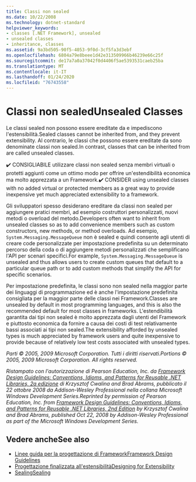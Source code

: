 ```yaml
---
title: Classi non sealed
ms.date: 10/22/2008
ms.technology: dotnet-standard
helpviewer_keywords:
- classes [.NET Framework], unsealed
- unsealed classes
- inheritance, classes
ms.assetid: 9a3bd505-90f5-4053-9f0d-3cf5fa3d3ebf
ms.openlocfilehash: 6804a79e8beee1d42e313509966b46239e66c25f
ms.sourcegitcommit: de17a7a0a37042f0d4406f5ae5393531caeb25ba
ms.translationtype: MT
ms.contentlocale: it-IT
ms.lasthandoff: 01/24/2020
ms.locfileid: "76743558"
---
```

# <a name="unsealed-classes"></a><span data-ttu-id="c555d-102">Classi non sealed</span><span class="sxs-lookup"><span data-stu-id="c555d-102">Unsealed Classes</span></span>
<span data-ttu-id="c555d-103">Le classi sealed non possono essere ereditate da e impediscono l'estensibilità.</span><span class="sxs-lookup"><span data-stu-id="c555d-103">Sealed classes cannot be inherited from, and they prevent extensibility.</span></span> <span data-ttu-id="c555d-104">Al contrario, le classi che possono essere ereditate da sono denominate classi non sealed.</span><span class="sxs-lookup"><span data-stu-id="c555d-104">In contrast, classes that can be inherited from are called unsealed classes.</span></span>

 <span data-ttu-id="c555d-105">✔️ CONSIGLIABILE utilizzare classi non sealed senza membri virtuali o protetti aggiunti come un ottimo modo per offrire un'estendibilità economica ma molto apprezzata a un Framework.</span><span class="sxs-lookup"><span data-stu-id="c555d-105">✔️ CONSIDER using unsealed classes with no added virtual or protected members as a great way to provide inexpensive yet much appreciated extensibility to a framework.</span></span>

 <span data-ttu-id="c555d-106">Gli sviluppatori spesso desiderano ereditare da classi non sealed per aggiungere pratici membri, ad esempio costruttori personalizzati, nuovi metodi o overload del metodo.</span><span class="sxs-lookup"><span data-stu-id="c555d-106">Developers often want to inherit from unsealed classes so as to add convenience members such as custom constructors, new methods, or method overloads.</span></span> <span data-ttu-id="c555d-107">Ad esempio, `System.Messaging.MessageQueue` non è sealed e quindi consente agli utenti di creare code personalizzate per impostazione predefinita su un determinato percorso della coda o di aggiungere metodi personalizzati che semplificano l'API per scenari specifici.</span><span class="sxs-lookup"><span data-stu-id="c555d-107">For example,  `System.Messaging.MessageQueue` is unsealed and thus allows users to create custom queues that default to a particular queue path or to add custom methods that simplify the API for specific scenarios.</span></span>

 <span data-ttu-id="c555d-108">Per impostazione predefinita, le classi sono non sealed nella maggior parte dei linguaggi di programmazione ed è anche l'impostazione predefinita consigliata per la maggior parte delle classi nei Framework.</span><span class="sxs-lookup"><span data-stu-id="c555d-108">Classes are unsealed by default in most programming languages, and this is also the recommended default for most classes in frameworks.</span></span> <span data-ttu-id="c555d-109">L'estendibilità garantita dai tipi non sealed è molto apprezzata dagli utenti del Framework e piuttosto economica da fornire a causa dei costi di test relativamente bassi associati ai tipi non sealed.</span><span class="sxs-lookup"><span data-stu-id="c555d-109">The extensibility afforded by unsealed types is much appreciated by framework users and quite inexpensive to provide because of relatively low test costs associated with unsealed types.</span></span>

 <span data-ttu-id="c555d-110">*Parti © 2005, 2009 Microsoft Corporation. Tutti i diritti riservati.*</span><span class="sxs-lookup"><span data-stu-id="c555d-110">*Portions © 2005, 2009 Microsoft Corporation. All rights reserved.*</span></span>

 <span data-ttu-id="c555d-111">*Ristampato con l'autorizzazione di Pearson Education, Inc. da [Framework Design Guidelines: Conventions, Idioms, and Patterns for Reusable .NET Libraries, 2a edizione](https://www.informit.com/store/framework-design-guidelines-conventions-idioms-and-9780321545619) di Krzysztof Cwalina and Brad Abrams, pubblicato il 22 ottobre 2008 da Addison-Wesley Professional nella collana Microsoft Windows Development Series.*</span><span class="sxs-lookup"><span data-stu-id="c555d-111">*Reprinted by permission of Pearson Education, Inc. from [Framework Design Guidelines: Conventions, Idioms, and Patterns for Reusable .NET Libraries, 2nd Edition](https://www.informit.com/store/framework-design-guidelines-conventions-idioms-and-9780321545619) by Krzysztof Cwalina and Brad Abrams, published Oct 22, 2008 by Addison-Wesley Professional as part of the Microsoft Windows Development Series.*</span></span>

## <a name="see-also"></a><span data-ttu-id="c555d-112">Vedere anche</span><span class="sxs-lookup"><span data-stu-id="c555d-112">See also</span></span>

- [<span data-ttu-id="c555d-113">Linee guida per la progettazione di Framework</span><span class="sxs-lookup"><span data-stu-id="c555d-113">Framework Design Guidelines</span></span>](../../../docs/standard/design-guidelines/index.md)
- [<span data-ttu-id="c555d-114">Progettazione finalizzata all'estensibilità</span><span class="sxs-lookup"><span data-stu-id="c555d-114">Designing for Extensibility</span></span>](../../../docs/standard/design-guidelines/designing-for-extensibility.md)
- [<span data-ttu-id="c555d-115">Sealing</span><span class="sxs-lookup"><span data-stu-id="c555d-115">Sealing</span></span>](../../../docs/standard/design-guidelines/sealing.md)
